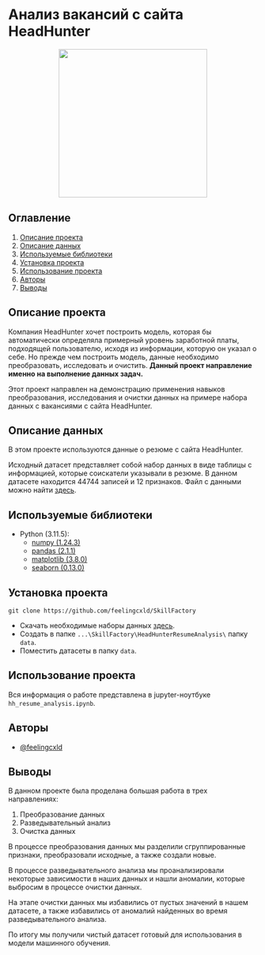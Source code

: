 # Анализ вакансий с сайта HeadHunter

<center><img src='https://upload.wikimedia.org/wikipedia/commons/7/79/HeadHunter_logo.png', width=300></center>

## Оглавление
1. [Описание проекта](#описание-проекта)
2. [Описание данных](#описание-данных)
3. [Используемые библиотеки](#используемые-библиотеки)
4. [Установка проекта](#установка-проекта)
5. [Использование проекта](#использование-проекта)
6. [Авторы](#авторы)
7. [Выводы](#выводы)

## Описание проекта

 Компания HeadHunter хочет построить модель, которая бы автоматически определяла примерный уровень заработной платы, подходящей пользователю, исходя из информации, которую он указал о себе. Но прежде чем построить модель, данные необходимо преобразовать, исследовать и очистить. **Данный проект направление именно на выполнение данных задач.**

 Этот проект направлен на демонстрацию применения навыков преобразования, исследования и очистки данных на примере набора данных с вакансиями с сайта HeadHunter.

## Описание данных

В этом проекте используются данные о резюме с сайта HeadHunter.

Исходный датасет представляет собой набор данных в виде таблицы с информацией, которые соискатели указывали в резюме. В данном датасете находится 44744 записей и 12 признаков. Файл с данными можно найти [здесь](https://drive.google.com/drive/folders/1Gz7D-zH8QytHSNICBqq7qrUE6Qz1WEaI).

## Используемые библиотеки

* Python (3.11.5):
    * [numpy (1.24.3)](https://numpy.org)
    * [pandas (2.1.1)](https://pandas.pydata.org)
    * [matplotlib (3.8.0)](https://matplotlib.org)
    * [seaborn (0.13.0)](https://seaborn.pydata.org)

## Установка проекта

```
git clone https://github.com/feelingcxld/SkillFactory
```
* Скачать необходимые наборы данных [здесь](https://drive.google.com/drive/folders/1Gz7D-zH8QytHSNICBqq7qrUE6Qz1WEaI).
* Создать в папке `...\SkillFactory\HeadHunterResumeAnalysis\` папку `data`.
* Поместить датасеты в папку `data`.

## Использование проекта

Вся информация о работе представлена в jupyter-ноутбуке `hh_resume_analysis.ipynb`.

## Авторы

* [@feelingcxld](https://t.me/feelingcxld)

## Выводы

В данном проекте была проделана большая работа в трех направлениях:

1. Преобразование данных
2. Разведывательный анализ
3. Очистка данных

В процессе преобразования данных мы разделили сгруппированные признаки, преобразовали исходные, а также создали новые.

В процессе разведывательного анализа мы проанализировали некоторые зависимости в наших данных и нашли аномалии, которые выбросим в процессе очистки данных.

На этапе очистки данных мы избавились от пустых значений в нашем датасете, а также избавились от аномалий найденных во время разведывательного анализа.

По итогу мы получили чистый датасет готовый для использования в модели машинного обучения.
